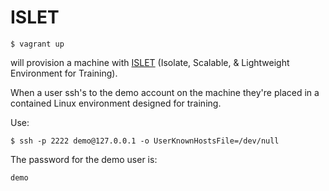 # ISLET

````
$ vagrant up
````

will provision a machine with [ISLET](https://github.com/jonschipp/ISLET) (Isolate, Scalable, & Lightweight Environment for Training).

When a user ssh's to the demo account on the machine they're placed in a contained Linux environment designed for training.

Use:
```shell
$ ssh -p 2222 demo@127.0.0.1 -o UserKnownHostsFile=/dev/null
```

The password for the demo user is:
```
demo
```
